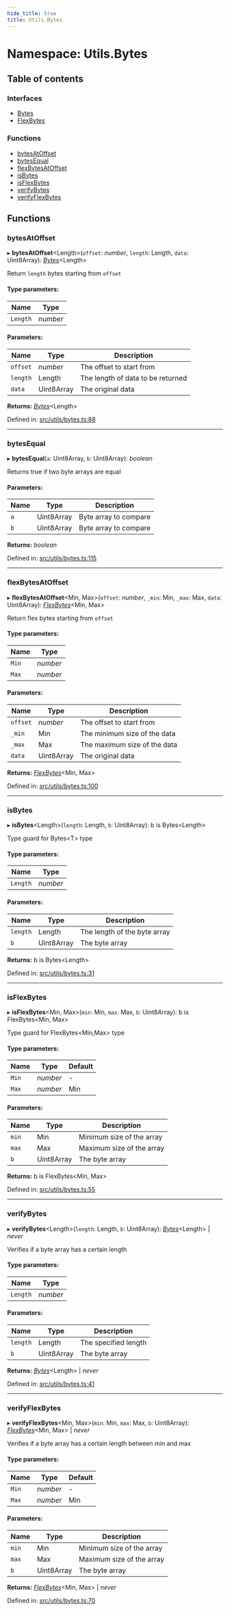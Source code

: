 ```yaml
---
hide_title: true
title: Utils.Bytes
---
```


# Namespace: Utils.Bytes

## Table of contents

### Interfaces

- [Bytes](../interfaces/utils.bytes.bytes.md)
- [FlexBytes](../interfaces/utils.bytes.flexbytes.md)

### Functions

- [bytesAtOffset](utils.bytes.md#bytesatoffset)
- [bytesEqual](utils.bytes.md#bytesequal)
- [flexBytesAtOffset](utils.bytes.md#flexbytesatoffset)
- [isBytes](utils.bytes.md#isbytes)
- [isFlexBytes](utils.bytes.md#isflexbytes)
- [verifyBytes](utils.bytes.md#verifybytes)
- [verifyFlexBytes](utils.bytes.md#verifyflexbytes)

## Functions

### bytesAtOffset

▸ **bytesAtOffset**<Length\>(`offset`: *number*, `length`: Length, `data`: Uint8Array): [*Bytes*](../interfaces/utils.bytes.bytes.md)<Length\>

Return `length` bytes starting from `offset`

#### Type parameters:

Name | Type |
------ | ------ |
`Length` | *number* |

#### Parameters:

Name | Type | Description |
------ | ------ | ------ |
`offset` | *number* | The offset to start from   |
`length` | Length | The length of data to be returned   |
`data` | Uint8Array | The original data    |

**Returns:** [*Bytes*](../interfaces/utils.bytes.bytes.md)<Length\>

Defined in: [src/utils/bytes.ts:88](https://github.com/ethersphere/bee-js/blob/313830a/src/utils/bytes.ts#L88)

___

### bytesEqual

▸ **bytesEqual**(`a`: Uint8Array, `b`: Uint8Array): *boolean*

Returns true if two byte arrays are equal

#### Parameters:

Name | Type | Description |
------ | ------ | ------ |
`a` | Uint8Array | Byte array to compare   |
`b` | Uint8Array | Byte array to compare    |

**Returns:** *boolean*

Defined in: [src/utils/bytes.ts:115](https://github.com/ethersphere/bee-js/blob/313830a/src/utils/bytes.ts#L115)

___

### flexBytesAtOffset

▸ **flexBytesAtOffset**<Min, Max\>(`offset`: *number*, `_min`: Min, `_max`: Max, `data`: Uint8Array): [*FlexBytes*](../interfaces/utils.bytes.flexbytes.md)<Min, Max\>

Return flex bytes starting from `offset`

#### Type parameters:

Name | Type |
------ | ------ |
`Min` | *number* |
`Max` | *number* |

#### Parameters:

Name | Type | Description |
------ | ------ | ------ |
`offset` | *number* | The offset to start from   |
`_min` | Min | The minimum size of the data   |
`_max` | Max | The maximum size of the data   |
`data` | Uint8Array | The original data    |

**Returns:** [*FlexBytes*](../interfaces/utils.bytes.flexbytes.md)<Min, Max\>

Defined in: [src/utils/bytes.ts:100](https://github.com/ethersphere/bee-js/blob/313830a/src/utils/bytes.ts#L100)

___

### isBytes

▸ **isBytes**<Length\>(`length`: Length, `b`: Uint8Array): b is Bytes<Length\>

Type guard for Bytes\<T\> type

#### Type parameters:

Name | Type |
------ | ------ |
`Length` | *number* |

#### Parameters:

Name | Type | Description |
------ | ------ | ------ |
`length` | Length | The length of the byte array   |
`b` | Uint8Array | The byte array    |

**Returns:** b is Bytes<Length\>

Defined in: [src/utils/bytes.ts:31](https://github.com/ethersphere/bee-js/blob/313830a/src/utils/bytes.ts#L31)

___

### isFlexBytes

▸ **isFlexBytes**<Min, Max\>(`min`: Min, `max`: Max, `b`: Uint8Array): b is FlexBytes<Min, Max\>

Type guard for FlexBytes<Min,Max> type

#### Type parameters:

Name | Type | Default |
------ | ------ | ------ |
`Min` | *number* | - |
`Max` | *number* | Min |

#### Parameters:

Name | Type | Description |
------ | ------ | ------ |
`min` | Min | Minimum size of the array   |
`max` | Max | Maximum size of the array   |
`b` | Uint8Array | The byte array    |

**Returns:** b is FlexBytes<Min, Max\>

Defined in: [src/utils/bytes.ts:55](https://github.com/ethersphere/bee-js/blob/313830a/src/utils/bytes.ts#L55)

___

### verifyBytes

▸ **verifyBytes**<Length\>(`length`: Length, `b`: Uint8Array): [*Bytes*](../interfaces/utils.bytes.bytes.md)<Length\> \| *never*

Verifies if a byte array has a certain length

#### Type parameters:

Name | Type |
------ | ------ |
`Length` | *number* |

#### Parameters:

Name | Type | Description |
------ | ------ | ------ |
`length` | Length | The specified length   |
`b` | Uint8Array | The byte array    |

**Returns:** [*Bytes*](../interfaces/utils.bytes.bytes.md)<Length\> \| *never*

Defined in: [src/utils/bytes.ts:41](https://github.com/ethersphere/bee-js/blob/313830a/src/utils/bytes.ts#L41)

___

### verifyFlexBytes

▸ **verifyFlexBytes**<Min, Max\>(`min`: Min, `max`: Max, `b`: Uint8Array): [*FlexBytes*](../interfaces/utils.bytes.flexbytes.md)<Min, Max\> \| *never*

Verifies if a byte array has a certain length between min and max

#### Type parameters:

Name | Type | Default |
------ | ------ | ------ |
`Min` | *number* | - |
`Max` | *number* | Min |

#### Parameters:

Name | Type | Description |
------ | ------ | ------ |
`min` | Min | Minimum size of the array   |
`max` | Max | Maximum size of the array   |
`b` | Uint8Array | The byte array    |

**Returns:** [*FlexBytes*](../interfaces/utils.bytes.flexbytes.md)<Min, Max\> \| *never*

Defined in: [src/utils/bytes.ts:70](https://github.com/ethersphere/bee-js/blob/313830a/src/utils/bytes.ts#L70)
